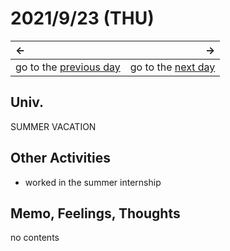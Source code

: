 # 2021/9/23 (THU)
|←|→|
|:---|---:|
go to the [previous day](./22nd.md) | go to the [next day](./24th.md)

## Univ.
SUMMER VACATION

## Other Activities
- worked in the summer internship

## Memo, Feelings, Thoughts
no contents
